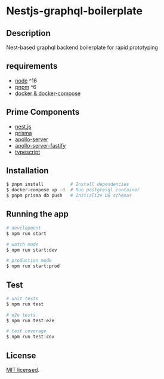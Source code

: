 # Nestjs-graphql-boilerplate

## Description

Nest-based graphql backend boilerplate for rapid prototyping

## requirements
* [node](https://nodejs.org) ^16
* [pnpm](https://pnpm.io) ^6
* [docker & docker-compose](https://docs.docker.com/get-docker)

## Prime Components

* [nest.js](https://nestjs.com)
* [prisma](https://www.prisma.io)
* [apollo-server](https://www.apollographql.com)
* [apollo-server-fastify](https://www.npmjs.com/package/apollo-server-fastify)
* [typescript](https://www.typescriptlang.org)

## Installation

```bash
$ pnpm install          # Install dependencies
$ docker-compose up -d  # Run postgresql container
$ pnpm prisma db push   # Initialize DB schemas
```

## Running the app

```bash
# development
$ npm run start

# watch mode
$ npm run start:dev

# production mode
$ npm run start:prod
```

## Test

```bash
# unit tests
$ npm run test

# e2e tests
$ npm run test:e2e

# test coverage
$ npm run test:cov
```

## License

[MIT licensed](LICENSE).
